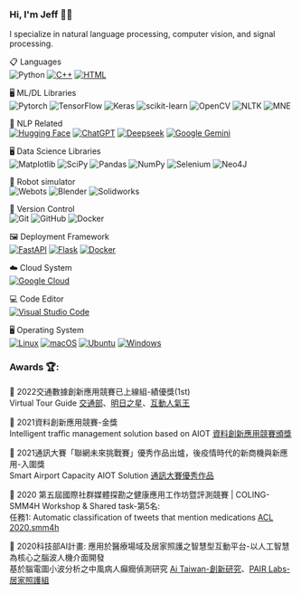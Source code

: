 ### Hi, I'm Jeff 👋😎

I specialize in natural language processing, computer vision, and signal processing.

📋 Languages  
![Python](https://img.shields.io/badge/python-3670A0?&logo=python&logoColor=ffdd54)
[![C++](https://img.shields.io/badge/C++-%2300599C.svg?logo=c%2B%2B&logoColor=white)](#)
[![HTML](https://img.shields.io/badge/HTML-%23E34F26.svg?logo=html5&logoColor=white)](#)

🖥️ ML/DL Libraries  
![Pytorch](https://img.shields.io/badge/PyTorch-%23EE4C2C.svg?&logo=PyTorch&logoColor=white)
![TensorFlow](https://img.shields.io/badge/TensorFlow-%23FF6F00.svg?&logo=TensorFlow&logoColor=white)
![Keras](https://img.shields.io/badge/Keras-%23D00000.svg?&logo=Keras&logoColor=white)
![scikit-learn](https://img.shields.io/badge/scikit--learn-%23F7931E.svg?&logo=scikit-learn&logoColor=white)
![OpenCV](https://img.shields.io/badge/opencv-%23white.svg?&logo=opencv&logoColor=white)
![NLTK](https://img.shields.io/badge/NLTK-%23D42029.svg?&logo=NLTK&logoColor=white)
![MNE](https://img.shields.io/badge/MNE-%231DA1F2.svg?&logo=MNE&logoColor=white)


🤖 NLP Related  
[![Hugging Face](https://img.shields.io/badge/Hugging%20Face-FFD21E?logo=huggingface&logoColor=000)](#)
[![ChatGPT](https://img.shields.io/badge/ChatGPT-74aa9c?logo=openai&logoColor=white)](#)
[![Deepseek](https://custom-icon-badges.demolab.com/badge/Deepseek-4D6BFF?logo=deepseek&logoColor=fff)](#)
[![Google Gemini](https://img.shields.io/badge/Google%20Gemini-886FBF?logo=googlegemini&logoColor=fff)](#)

🖥️ Data Science Libraries  
![Matplotlib](https://img.shields.io/badge/Matplotlib-%23ffffff.svg?&logo=Matplotlib&logoColor=black)
![SciPy](https://img.shields.io/badge/SciPy-%230C55A5.svg?&logo=scipy&logoColor=%white)
![Pandas](https://img.shields.io/badge/pandas-%23150458.svg?&logo=pandas&logoColor=white)
![NumPy](https://img.shields.io/badge/numpy-%23013243.svg?&logo=numpy&logoColor=white)
![Selenium](https://img.shields.io/badge/-selenium-%43B02A?&logo=selenium&logoColor=white)
![Neo4J](https://img.shields.io/badge/Neo4j-008CC1?&logo=neo4j&logoColor=white)

🤖 Robot simulator   
![Webots](https://img.shields.io/badge/Webots-red?&logo=Webots&logoColor=black)
![Blender](https://img.shields.io/badge/Blender-blue?&logo=blender&logoColor=orange)
![Solidworks](https://img.shields.io/badge/Solidworks-red?&logo=solidworks&logoColor=red)

🔖 Version Control  
![Git](https://img.shields.io/badge/git-%23F05033.svg?&logo=git&logoColor=white)
![GitHub](https://img.shields.io/badge/github-%23121011.svg?&logo=github&logoColor=white)
![Docker](https://img.shields.io/badge/docker-%230db7ed.svg?&logo=docker&logoColor=white)

🖼️ Deployment Framework  
[![FastAPI](https://img.shields.io/badge/FastAPI-009485.svg?logo=fastapi&logoColor=white)](#)
[![Flask](https://img.shields.io/badge/Flask-000?logo=flask&logoColor=fff)](#)
[![Docker](https://img.shields.io/badge/Docker-2496ED?logo=docker&logoColor=fff)](#)

☁️ Cloud System  
[![Google Cloud](https://img.shields.io/badge/Google%20Cloud-%234285F4.svg?logo=google-cloud&logoColor=white)](#)

💻 Code Editor  
[![Visual Studio Code](https://custom-icon-badges.demolab.com/badge/Visual%20Studio%20Code-0078d7.svg?logo=vsc&logoColor=white)](#)

🖥️ Operating System  
[![Linux](https://img.shields.io/badge/Linux-FCC624?logo=linux&logoColor=black)](#)
[![macOS](https://img.shields.io/badge/macOS-000000?logo=apple&logoColor=F0F0F0)](#)
[![Ubuntu](https://img.shields.io/badge/Ubuntu-E95420?logo=ubuntu&logoColor=white)](#)
[![Windows](https://custom-icon-badges.demolab.com/badge/Windows-0078D6?logo=windows11&logoColor=white)](#)

<!--
📄 Documentation  
[![Confluence](https://img.shields.io/badge/Confluence-172B4D?logo=confluence&logoColor=fff)](#)
[![ReadMe](https://img.shields.io/badge/ReadMe-018EF5?logo=readme&logoColor=fff)](#)
[![Notion](https://img.shields.io/badge/Notion-000?logo=notion&logoColor=fff)](#)
-->

### Awards 🏆:   

🥇 2022交通數據創新應用競賽已上線組-績優獎(1st)   
Virtual Tour Guide [交通部](https://lnkd.in/guWwqva7)、[明日之星](https://lnkd.in/g7uagvUQ)、[互動人氣王](https://lnkd.in/g9D8CPnK)   

🥇 2021資料創新應用競賽-金獎   
Intelligent traffic management solution based on AIOT [資料創新應用競賽頒獎](https://www.facebook.com/permalink.php?story_fbid=1262259131069719&id=312112366084405)   

🥇 2021通訊大賽「聯網未來挑戰賽」優秀作品出爐，後疫情時代的新商機與新應用-入圍獎   
Smart Airport Capacity AIOT Solution [通訊大賽優秀作品](https://www.techbang.com/posts/91893-2021-mobileheroes-connect-future-outstanding-works)    

🥇 2020 第五屆國際社群媒體探勘之健康應用工作坊暨評測競賽 | COLING-SMM4H Workshop & Shared task-第5名:   
任務1: Automatic classification of tweets that mention medications
[ACL 2020.smm4h](https://aclanthology.org/2020.smm4h-1.23/)   

🥇 2020科技部AI計畫: 應用於醫療場域及居家照護之智慧型互動平台-以人工智慧為核心之腦波人機介面開發     
基於腦電圖小波分析之中風病人癲癇偵測研究   [Ai Taiwan-創新研究](https://lnkd.in/gFPPiYnW)、[PAIR Labs-居家照護組](https://lnkd.in/g-mi_EJz) 

<!--
**jeffhong824/jeffhong824** is a ✨ _special_ ✨ repository because its `README.md` (this file) appears on your GitHub profile.

Here are some ideas to get you started:

- 🔭 I’m currently working on ...
- 🌱 I’m currently learning ...
- 👯 I’m looking to collaborate on ...
- 🤔 I’m looking for help with ...
- 💬 Ask me about ...
- 📫 How to reach me: ...
- 😄 Pronouns: ...
- ⚡ Fun fact: ...
-->

<!--
![Jeff's GitHub stats](https://github-readme-stats.vercel.app/api?username=jeffhong824&show_icons=true&theme=radical)
-->
